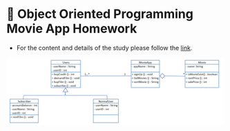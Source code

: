# 🎥  Object Oriented Programming Movie App Homework

* For the content and details of the study please follow the [link](https://academy.patika.dev/courses/oop/odev-film).

![Zoo_management](movie-app.png)